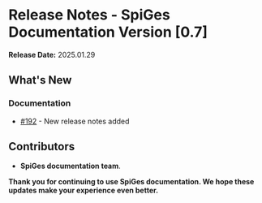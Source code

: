 # Release Notes - SpiGes Documentation Version [0.7]

**Release Date:** 2025.01.29

## What's New

### Documentation

- [#192](https://github.com/SpiGes/handbook/issues/192) - New release notes added

## Contributors

- **SpiGes documentation team**.

**Thank you for continuing to use SpiGes documentation. We hope these updates make your experience even better.**

